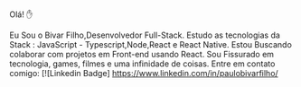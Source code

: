 Olá! :hand:


Eu Sou o Bivar Filho,Desenvolvedor Full-Stack.
Estudo as tecnologias da Stack : JavaScript - Typescript,Node,React e React Native.
Estou Buscando colaborar com projetos em Front-end usando React.
Sou Fissurado em tecnologia, games, filmes e uma infinidade de coisas.
Entre em contato comigo: [![Linkedin Badge] https://www.linkedin.com/in/paulobivarfilho/




